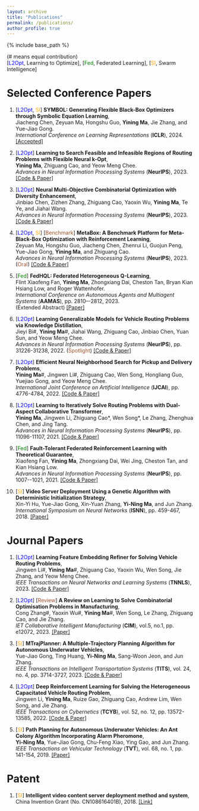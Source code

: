 ```yaml
---
layout: archive
title: "Publications"
permalink: /publications/
author_profile: true
---
```


{% include base_path %}

(# means equal contribution)  
[<font color=Blue><font color=cyan><font color=brown><font color=blue>L2Opt</font></font></font></font>, Learning to Optimize], [<font color=Green>Fed</font>, Federated Learning], [<font color=orange>SI</font>, Swarm Intelligence]

Selected Conference Papers
======
1. [<font color=blue>L2Opt</font>, <font color=orange>SI</font>] **SYMBOL: Generating Flexible Black-Box Optimizers through Symbolic Equation Learning**,  
Jiacheng Chen, Zeyuan Ma, Hongshu Guo, **Yining Ma**, Jie Zhang, and Yue-Jiao Gong.  
*International Conference on Learning Representations* (**ICLR**), 2024. [[Accepted]]()

2. [<font color=blue>L2Opt</font>] **Learning to Search Feasible and Infeasible Regions of Routing Problems with Flexible Neural k-Opt**,  
**Yining Ma**, Zhiguang Cao, and Yeow Meng Chee.  
*Advances in Neural Information Processing Systems* (**NeurIPS**), 2023. [[Code & Paper]](https://github.com/yining043/NeuOpt)

3. [<font color=blue>L2Opt</font>] **Neural Multi-Objective Combinatorial Optimization with Diversity Enhancement**,  
Jinbiao Chen, Zizhen Zhang, Zhiguang Cao, Yaoxin Wu, **Yining Ma**, Te Ye, and Jiahai Wang.   
*Advances in Neural Information Processing Systems* (**NeurIPS**), 2023. [[Code & Paper]](https://github.com/bill-cjb/NHDE)

4. [<font color=blue>L2Opt</font>, <font color=orange>SI</font>] [<font color=Sienna>Benchmark</font>] **MetaBox: A Benchmark Platform for Meta-Black-Box Optimization with Reinforcement Learning**,  
Zeyuan Ma, Hongshu Guo, Jiacheng Chen, Zhenrui Li, Guojun Peng, Yue-Jiao Gong, **Yining Ma**, and Zhiguang Cao.  
*Advances in Neural Information Processing Systems* (**NeurIPS**), 2023. (<font color=Sienna>Oral</font>) [[Code & Paper]](https://github.com/GMC-DRL/MetaBox)

5. [<font color=Green>Fed</font>] **FedHQL: Federated Heterogeneous Q-Learning**,   
Flint Xiaofeng Fan, **Yining Ma**, Zhongxiang Dai, Cheston Tan, Bryan Kian Hsiang Low, and Roger Wattenhofer.   
*International Conference on Autonomous Agents and Multiagent Systems* (**AAMAS**), pp. 2810–-2812, 2023.   
(Extended Abstract) [[Paper]](https://dl.acm.org/doi/10.5555/3545946.3599086)

6. [<font color=blue>L2Opt</font>] **Learning Generalizable Models for Vehicle Routing Problems via Knowledge Distillation**,   
Jieyi Bi#, **Yining Ma**#, Jiahai Wang, Zhiguang Cao, Jinbiao Chen, Yuan Sun, and Yeow Meng Chee.   
*Advances in Neural Information Processing Systems* (**NeurIPS**), pp. 31226-31238, 2022. (<font color=Sienna>Spotlight</font>) [[Code & Paper]](https://github.com/jieyibi/AMDKD)

7. [<font color=blue>L2Opt</font>] **Efficient Neural Neighborhood Search for Pickup and Delivery Problems**,   
**Yining Ma**#, Jingwen Li#, Zhiguang Cao, Wen Song, Hongliang Guo, Yuejiao Gong, and Yeow Meng Chee.   
*International Joint Conference on Artificial Intelligence* (**IJCAI**),  pp. 4776-4784, 2022. [[Code & Paper]](https://github.com/yining043/PDP-N2S)

8. [<font color=blue>L2Opt</font>] **Learning to Iteratively Solve Routing Problems with Dual-Aspect Collaborative Transformer**,  
**Yining Ma**, Jingwen Li, Zhiguang Cao*, Wen Song*, Le Zhang, Zhenghua Chen, and Jing Tang.   
*Advances in Neural Information Processing Systems* (**NeurIPS**),  pp. 11096-11107, 2021. [[Code & Paper]](https://github.com/yining043/VRP-DACT)

9. [<font color=Green>Fed</font>] **Fault-Tolerant Federated Reinforcement Learning with Theoretical Guarantee**,   
Xiaofeng Fan, **Yining Ma**, Zhongxiang Dai, Wei Jing, Cheston Tan, and Kian Hsiang Low.   
*Advances in Neural Information Processing Systems* (**NeurIPS**),  pp. 1007--1021, 2021. [[Code & Paper]](https://github.com/flint-xf-fan/Byzantine-Federeated-RL)

10. [<font color=orange>SI</font>] **Video Server Deployment Using a Genetic Algorithm with Deterministic Initialization Strategy**,     
Xin-Yi Hu, Yue-Jiao Gong, Xin-Yuan Zhang, **Yi-Ning Ma**, and Jun Zhang.  
*International Symposium on Neural Networks* (**ISNN**),  pp. 459-467, 2018. [[Paper]](https://link.springer.com/chapter/10.1007/978-3-319-92537-0_53)

Journal Papers
======
1. [<font color=blue>L2Opt</font>] **Learning Feature Embedding Refiner for Solving Vehicle Routing Problems**,   
Jingwen Li#, **Yining Ma**#, Zhiguang Cao, Yaoxin Wu, Wen Song, Jie Zhang, and Yeow Meng Chee.  
*IEEE Transactions on Neural Networks and Learning Systems* (**TNNLS**), 2023. [[Code & Paper]](https://github.com/Demon0312/Feature-Embedding-Refiner)

2. [<font color=blue>L2Opt</font>] [<font color=Sienna>Review</font>] **A Review on Learning to Solve Combinatorial Optimisation Problems in Manufacturing**,   
Cong Zhang#, Yaoxin Wu#, **Yining Ma**#, Wen Song, Le Zhang, Zhiguang Cao, and Jie Zhang.  
*IET Collaborative Intelligent Manufacturing* (**CIM**), vol.5, no.1, pp. e12072, 2023. [[Paper]](http://dx.doi.org/10.1049/cim2.12072)

3. [<font color=orange>SI</font>] **MTrajPlanner: A Multiple-Trajectory Planning Algorithm for Autonomous Underwater Vehicles**,   
Yue-Jiao Gong, Ting Huang, **Yi-Ning Ma**, Sang-Woon Jeon, and Jun Zhang.  
*IEEE Transactions on Intelligent Transportation Systems* (**TITS**), vol. 24, no. 4, pp. 3714-3727, 2023. [[Code & Paper]](https://github.com/GnauhGnit/MTrajPlanner)

4. [<font color=blue>L2Opt</font>] **Deep Reinforcement Learning for Solving the Heterogeneous Capacitated Vehicle Routing Problem**,   
Jingwen Li, **Yining Ma**, Ruize Gao, Zhiguang Cao, Andrew Lim, Wen Song, and Jie Zhang.   
*IEEE Transactions on Cybernetics* (**TCYB**),  vol. 52, no. 12, pp. 13572-13585, 2022. [[Code & Paper]](https://github.com/Demon0312/HCVRP_DRL)

5. [<font color=orange>SI</font>] **Path Planning for Autonomous Underwater Vehicles: An Ant Colony Algorithm Incorporating Alarm Pheromone**,      
**Yi-Ning Ma**, Yue-Jiao Gong, Chu-Feng Xiao, Ying Gao, and Jun Zhang.  
*IEEE Transactions on Vehicular Technology* (**TVT**),  vol. 68, no. 1, pp. 141-154, 2019. [[Paper]](https://ieeexplore.ieee.org/abstract/document/8540402)


Patent
======
1. [<font color=orange>SI</font>] **Intelligent video content server deployment method and system**,   
China Invention Grant (No. CN108616401B), 2018. [[Link]](https://patents.google.com/patent/CN108616401B/en)

